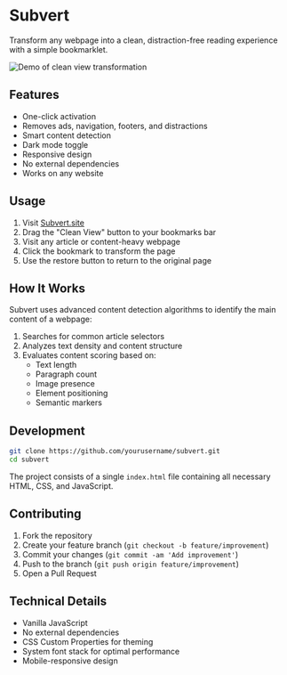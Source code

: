 # Subvert

Transform any webpage into a clean, distraction-free reading experience with a simple bookmarklet.

![Demo of clean view transformation](https://github.com/user-attachments/assets/b78c8b96-08cb-4ba8-9f9f-98b7ead2a2bf)

## Features

- One-click activation
- Removes ads, navigation, footers, and distractions
- Smart content detection
- Dark mode toggle
- Responsive design
- No external dependencies
- Works on any website

## Usage

1. Visit [Subvert.site](https://subvert.site)
2. Drag the "Clean View" button to your bookmarks bar
3. Visit any article or content-heavy webpage
4. Click the bookmark to transform the page
5. Use the restore button to return to the original page

## How It Works

Subvert uses advanced content detection algorithms to identify the main content of a webpage:

1. Searches for common article selectors
2. Analyzes text density and content structure
3. Evaluates content scoring based on:
   - Text length
   - Paragraph count
   - Image presence
   - Element positioning
   - Semantic markers

## Development

```bash
git clone https://github.com/yourusername/subvert.git
cd subvert
```

The project consists of a single `index.html` file containing all necessary HTML, CSS, and JavaScript.

## Contributing

1. Fork the repository
2. Create your feature branch (`git checkout -b feature/improvement`)
3. Commit your changes (`git commit -am 'Add improvement'`)
4. Push to the branch (`git push origin feature/improvement`)
5. Open a Pull Request

## Technical Details

- Vanilla JavaScript
- No external dependencies
- CSS Custom Properties for theming
- System font stack for optimal performance
- Mobile-responsive design
